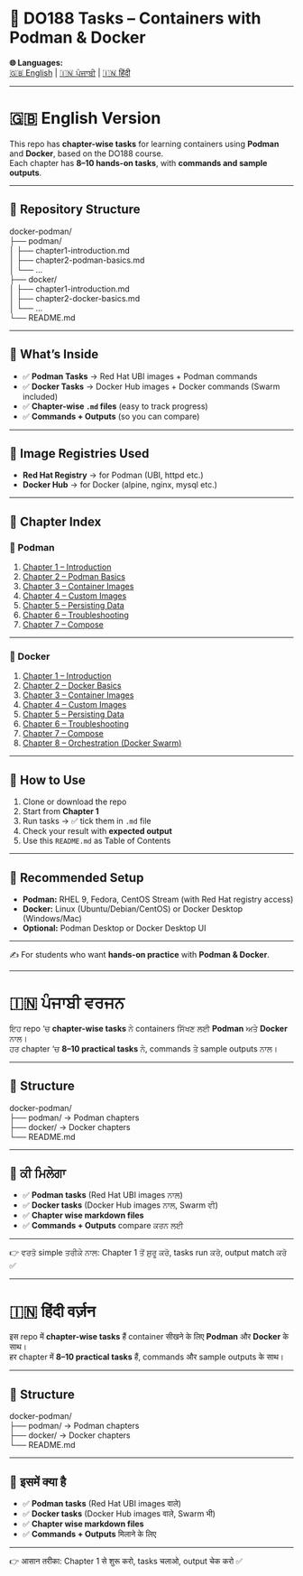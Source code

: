 # 📘 DO188 Tasks – Containers with Podman & Docker

**🌐 Languages:**  
[🇬🇧 English](#-english-version) | [🇮🇳 ਪੰਜਾਬੀ](#-ਪੰਜਾਬੀ-ਵਰਜਨ) | [🇮🇳 हिंदी](#-हिंदी-वर्ज़न)

---

# 🇬🇧 English Version

This repo has **chapter-wise tasks** for learning containers using **Podman** and **Docker**, based on the DO188 course.  
Each chapter has **8–10 hands-on tasks**, with **commands and sample outputs**.  

---

## 📂 Repository Structure

docker-podman/  
 ├── podman/  
 │    ├── chapter1-introduction.md  
 │    ├── chapter2-podman-basics.md  
 │    └── ...  
 ├── docker/  
 │    ├── chapter1-introduction.md  
 │    ├── chapter2-docker-basics.md  
 │    └── ...  
 └── README.md  

---

## 🔹 What’s Inside
- ✅ **Podman Tasks** → Red Hat UBI images + Podman commands  
- ✅ **Docker Tasks** → Docker Hub images + Docker commands (Swarm included)  
- ✅ **Chapter-wise `.md` files** (easy to track progress)  
- ✅ **Commands + Outputs** (so you can compare)  

---

## 🔹 Image Registries Used
- **Red Hat Registry** → for Podman (UBI, httpd etc.)  
- **Docker Hub** → for Docker (alpine, nginx, mysql etc.)  

---

## 🔹 Chapter Index

### 🐧 Podman
1. [Chapter 1 – Introduction](./podman/chapter1-introduction.md)  
2. [Chapter 2 – Podman Basics](./podman/chapter2-podman-basics.md)  
3. [Chapter 3 – Container Images](./podman/chapter3-container-images.md)  
4. [Chapter 4 – Custom Images](./podman/chapter4-custom-images.md)  
5. [Chapter 5 – Persisting Data](./podman/chapter5-persisting-data.md)  
6. [Chapter 6 – Troubleshooting](./podman/chapter6-troubleshooting.md)  
7. [Chapter 7 – Compose](./podman/chapter7-compose.md)  


---

### 🐳 Docker
1. [Chapter 1 – Introduction](./docker/chapter1-introduction.md)  
2. [Chapter 2 – Docker Basics](./docker/chapter2-docker-basics.md)  
3. [Chapter 3 – Container Images](./docker/chapter3-docker-images.md)  
4. [Chapter 4 – Custom Images](./docker/chapter4-custom-images.md)  
5. [Chapter 5 – Persisting Data](./docker/chapter5-persisting-data.md)  
6. [Chapter 6 – Troubleshooting](./docker/chapter6-docker-troubleshooting.md)  
7. [Chapter 7 – Compose](./docker/chapter7-compose.md)  
8. [Chapter 8 – Orchestration (Docker Swarm)](./docker/chapter8-orchestration.md)  
 

---

## 🔹 How to Use
1. Clone or download the repo  
2. Start from **Chapter 1**  
3. Run tasks → ✅ tick them in `.md` file  
4. Check your result with **expected output**  
5. Use this `README.md` as Table of Contents  

---

## 🔹 Recommended Setup
- **Podman:** RHEL 9, Fedora, CentOS Stream (with Red Hat registry access)  
- **Docker:** Linux (Ubuntu/Debian/CentOS) or Docker Desktop (Windows/Mac)  
- **Optional:** Podman Desktop or Docker Desktop UI  

---

✍️ For students who want **hands-on practice** with **Podman & Docker**.

---

# 🇮🇳 ਪੰਜਾਬੀ ਵਰਜਨ 

ਇਹ repo ‘ਚ **chapter-wise tasks** ਨੇ containers ਸਿੱਖਣ ਲਈ **Podman** ਅਤੇ **Docker** ਨਾਲ।  
ਹਰ chapter ‘ਚ **8–10 practical tasks** ਨੇ, commands ਤੇ sample outputs ਨਾਲ।  

---

## 📂 Structure

docker-podman/  
 ├── podman/ → Podman  chapters  
 ├── docker/ → Docker  chapters  
 └── README.md  

---

## 🔹 ਕੀ ਮਿਲੇਗਾ
- ✅ **Podman tasks** (Red Hat UBI images ਨਾਲ)  
- ✅ **Docker tasks** (Docker Hub images ਨਾਲ, Swarm ਵੀ)  
- ✅ **Chapter wise markdown files**  
- ✅ **Commands + Outputs** compare ਕਰਨ ਲਈ  

---

👉 ਵਰਤੋ simple ਤਰੀਕੇ ਨਾਲ: Chapter 1 ਤੋਂ ਸ਼ੁਰੂ ਕਰੋ, tasks run ਕਰੋ, output match ਕਰੋ ✅  

---

# 🇮🇳 हिंदी वर्ज़न 

इस repo में **chapter-wise tasks** हैं container सीखने के लिए **Podman** और **Docker** के साथ।  
हर chapter में **8–10 practical tasks** हैं, commands और sample outputs के साथ।  

---

## 📂 Structure

docker-podman/  
 ├── podman/ → Podman chapters  
 ├── docker/ → Docker chapters  
 └── README.md  

---

## 🔹 इसमें क्या है
- ✅ **Podman tasks** (Red Hat UBI images वाले)  
- ✅ **Docker tasks** (Docker Hub images वाले, Swarm भी)  
- ✅ **Chapter wise markdown files**  
- ✅ **Commands + Outputs** मिलाने के लिए  

---

👉 आसान तरीका: Chapter 1 से शुरू करो, tasks चलाओ, output चेक करो ✅  
